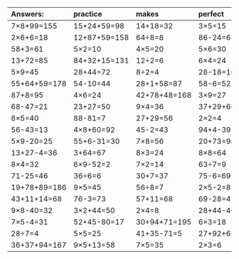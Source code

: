 | Answers: | practice | makes | perfect | ! |
| :--- | :--- | :--- | :--- | :--- |
| 7×8+99=155 | 15+24+59=98 | 14+18=32 | 3×5=15 | 49+69+29=147 | 
| 2×6+6=18 | 12+87+59=158 | 64÷8=8 | 86-24=62 | 7×6=42 | 
| 58+3=61 | 5×2=10 | 4×5=20 | 5×6=30 | 6×9=54 | 
| 13+72=85 | 84+32+15=131 | 12÷2=6 | 6×4=24 | 24÷3=8 | 
| 5×9=45 | 28+44=72 | 8÷2=4 | 28-18=10 | 8×4+99=131 | 
| 55+64+59=178 | 54-10=44 | 28+1+58=87 | 58-6=52 | 3×2-3=3 | 
| 87+8=95 | 4×6=24 | 42+78+48=168 | 3×9=27 | 2×2-4=0 | 
| 68-47=21 | 23+27=50 | 9×4=36 | 37+29+66=132 | 40÷8=5 | 
| 8×5=40 | 88-81=7 | 27+29=56 | 2×2=4 | 4×9=36 | 
| 56-43=13 | 4×8+60=92 | 45-2=43 | 94+4-39=59 | 7×4-15=13 | 
| 5×9-20=25 | 55+6-31=30 | 7×8=56 | 20+73=93 | 8×9=72 | 
| 13+27-4=36 | 3+64=67 | 8×3=24 | 8×8=64 | 94+61-57=98 | 
| 8×4=32 | 6×9-52=2 | 7×2=14 | 63÷7=9 | 7×2-11=3 | 
| 71-25=46 | 36÷6=6 | 30+7=37 | 75-6=69 | 2×7=14 | 
| 19+78+89=186 | 9×5=45 | 56÷8=7 | 2×5-2=8 | 56-15=41 | 
| 43+11+14=68 | 76-3=73 | 57+11=68 | 69-28=41 | 15÷3=5 | 
| 9×8-40=32 | 3×2+44=50 | 2×4=8 | 28+44-46=26 | 8×2+51=67 | 
| 7×5-4=31 | 52+45-80=17 | 30+94+71=195 | 6×3=18 | 3×8+74=98 | 
| 28÷7=4 | 5×5=25 | 41+35-71=5 | 27+92+6=125 | 5×4+81=101 | 
| 36+37+94=167 | 9×5+13=58 | 7×5=35 | 2×3=6 | 93+84+25=202 | 
